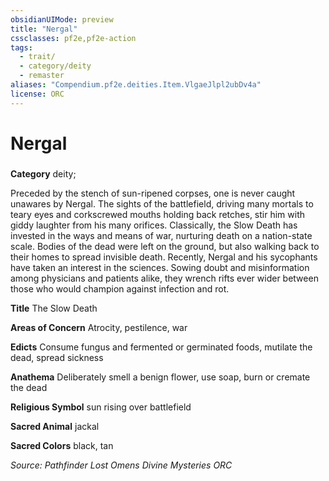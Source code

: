 ```yaml
---
obsidianUIMode: preview
title: "Nergal"
cssclasses: pf2e,pf2e-action
tags:
  - trait/
  - category/deity
  - remaster
aliases: "Compendium.pf2e.deities.Item.VlgaeJlpl2ubDv4a"
license: ORC
---
```

# Nergal

### 

**Category** deity; 




Preceded by the stench of sun-ripened corpses, one is never caught unawares by Nergal. The sights of the battlefield, driving many mortals to teary eyes and corkscrewed mouths holding back retches, stir him with giddy laughter from his many orifices. Classically, the Slow Death has invested in the ways and means of war, nurturing death on a nation-state scale. Bodies of the dead were left on the ground, but also walking back to their homes to spread invisible death. Recently, Nergal and his sycophants have taken an interest in the sciences. Sowing doubt and misinformation among physicians and patients alike, they wrench rifts ever wider between those who would champion against infection and rot.

**Title** The Slow Death

**Areas of Concern** Atrocity, pestilence, war

**Edicts** Consume fungus and fermented or germinated foods, mutilate the dead, spread sickness

**Anathema** Deliberately smell a benign flower, use soap, burn or cremate the dead

**Religious Symbol** sun rising over battlefield

**Sacred Animal** jackal

**Sacred Colors** black, tan

*Source: Pathfinder Lost Omens Divine Mysteries*
*ORC*